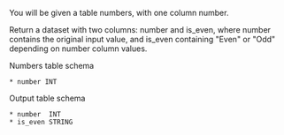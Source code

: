 You will be given a table numbers, with one column number.

Return a dataset with two columns: number and is_even, where number contains the original input value, and is_even containing "Even" or "Odd" depending on number column values.

Numbers table schema

    * number INT

Output table schema

    * number  INT
    * is_even STRING